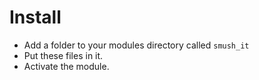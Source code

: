 Install
==

* Add a folder to your modules directory called `smush_it`
* Put these files in it.
* Activate the module.